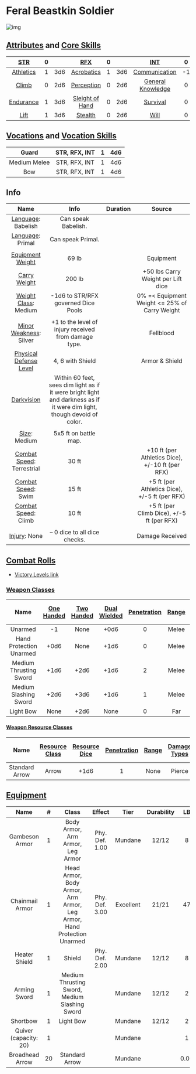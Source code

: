 # Feral Beastkin Soldier

![img]()

## [Attributes](./../../../../../CoreRules/GeneralRules/Attributes.md) and [Core Skills](./../../../../../CoreRules/GeneralRules/CoreSkills.md)

|  [STR](./../../../../../CoreRules/GeneralRules/Attributes.md#strength-str)  | 0 |    |         [RFX](./../../../../../CoreRules/GeneralRules/Attributes.md#reflex-rfx)         | 0 |    |        [INT](./../../../../../CoreRules/GeneralRules/Attributes.md#intelligence-int)        | 0 |    |
| :-----------------------------------------------------------------------: | :-: | :-: | :-----------------------------------------------------------------------------------: | :-: | :-: | :---------------------------------------------------------------------------------------: | :-: | :-: |
| [Athletics](./../../../../../CoreRules/GeneralRules/CoreSkills.md#athletics) | 1 | 3d6 |      [Acrobatics](./../../../../../CoreRules/GeneralRules/CoreSkills.md#acrobatics)      | 1 | 3d6 |     [Communication](./../../../../../CoreRules/GeneralRules/CoreSkills.md#communication)     | -1 | 2d6 |
|     [Climb](./../../../../../CoreRules/GeneralRules/CoreSkills.md#climb)     | 0 | 2d6 |      [Perception](./../../../../../CoreRules/GeneralRules/CoreSkills.md#perception)      | 0 | 2d6 | [General Knowledge](./../../../../../CoreRules/GeneralRules/CoreSkills.md#general-knowledge) | 0 | 3d6 |
| [Endurance](./../../../../../CoreRules/GeneralRules/CoreSkills.md#endurance) | 1 | 3d6 | [Sleight of Hand](./../../../../../CoreRules/GeneralRules/CoreSkills.md#sleight-of-hand) | 0 | 2d6 |          [Survival](./../../../../../CoreRules/GeneralRules/CoreSkills.md#survival)          | 0 | 3d6 |
|      [Lift](./../../../../../CoreRules/GeneralRules/CoreSkills.md#lift)      | 1 | 3d6 |         [Stealth](./../../../../../CoreRules/GeneralRules/CoreSkills.md#stealth)         | 0 | 2d6 |              [Will](./../../../../../CoreRules/GeneralRules/CoreSkills.md#will)              | 0 | 3d6 |

## [Vocations](./../../../../../CoreRules/GeneralRules/Vocations.md) and [Vocation Skills](./../../../../../CoreRules/GeneralRules/Vocations.md#vocation-skills)

|    Guard    | STR, RFX, INT | 1 | 4d6 |
| :----------: | :-----------: | :-: | :-: |
| Medium Melee | STR, RFX, INT | 1 | 4d6 |
|  Bow  | STR, RFX, INT | 1 | 4d6 |

## Info

|                                                  Name                                                  |                                                          Info                                                          | Duration |                      Source                      |
| :-----------------------------------------------------------------------------------------------------: | :---------------------------------------------------------------------------------------------------------------------: | :------: | :----------------------------------------------: |
|                          [Language](./../../../Languages/Languages.md): Babelish                          |                                                   Can speak Babelish.                                                   |          |                                                  |
|                           [Language](./../../../Languages/Languages.md): Primal                           |                                                    Can speak Primal.                                                    |          |                                                  |
|                                                                                                        |                                                                                                                        |          |                                                  |
|           [Equipment Weight](./../../../../../CoreRules/AdvancedRules/CarryWeight.md#equipment)           |                                                          69 lb                                                          |          |                    Equipment                    |
|            [Carry Weight](./../../../../../CoreRules/AdvancedRules/CarryWeight.md#carry-weight)            |                                                         200 lb                                                         |          |        +50 lbs Carry Weight per Lift dice        |
|       [Weight Class](./../../../../../CoreRules/AdvancedRules/CarryWeight.md#weight-classes): Medium       |                                           -1d6 to STR/RFX governed Dice Pools                                           |          |  0% =< Equipment Weight <= 25% of Carry Weight  |
|                                                                                                        |                                                                                                                        |          |                                                  |
|         [Minor Weakness](./../../../../../CoreRules/CombatRules/WeaknessAndResistance.md): Silver         |                                  +1 to the level of injury received from damage type.                                  |          |                    Fellblood                    |
| [Physical Defense Level](./../../../../../CoreRules/CombatRules/DefenseAndPenetration.md#physical-defense) |                                                    4, 6 with Shield                                                    |          |                  Armor & Shield                  |
|            [Darkvision](./../../../../../CoreRules/AdvancedRules/VisionAndLight.md#darkvision)            | Within 60 feet, sees dim light as if it were bright light and darkness as if it were dim light, though devoid of color. |          |                                                  |
|                                                                                                        |                                                                                                                        |          |                                                  |
|                  [Size](./../../../../../CoreRules/CombatRules/BattleMap.md#size): Medium                  |                                                  5x5 ft on battle map.                                                  |          |                                                  |
|      [Combat Speed](./../../../../../CoreRules/CombatRules/CombatSpeed.md#combat-speeds): Terrestrial      |                                                          30 ft                                                          |          | +10 ft (per Athletics Dice), +/-10 ft (per RFX) |
|         [Combat Speed](./../../../../../CoreRules/CombatRules/CombatSpeed.md#combat-speeds): Swim         |                                                          15 ft                                                          |          |  +5 ft (per Athletics Dice), +/-5 ft (per RFX)  |
|         [Combat Speed](./../../../../../CoreRules/CombatRules/CombatSpeed.md#combat-speeds): Climb         |                                                          10 ft                                                          |          |    +5 ft (per Climb Dice), +/-5 ft (per RFX)    |
|                                                                                                        |                                                                                                                        |          |                                                  |
|                      [Injury](./../../../../../CoreRules/CombatRules/Injury.md): None                      |                                              – 0 dice to all dice checks.                                              |          |                 Damage Received                 |

## [Combat Rolls](./../../../../../CoreRules/CombatRules/CombatRolls.md)

- [Victory Levels link](./../../../../../CoreRules/CombatRules/VictoryLevels.md)

### [Weapon Classes](./../../../../../CoreRules/CombatRules/WeaponClasses.md)

|          Name          | [One<br />Handed](./../../../../../CoreRules/CombatRules/WeaponClasses.md#one-handed) | [Two<br />Handed](./../../../../../CoreRules/CombatRules/WeaponClasses.md#two-handed) | [Dual<br />Wielded](./../../../../../CoreRules/CombatRules/WeaponClasses.md#dual-wielded) | [Penetration](./../../../../../CoreRules/CombatRules/DefenseAndPenetration.md#penetration) | [Range](./../../../../../CoreRules/CombatRules/Range.md) | [Damage<br />Types](./../../../../../CoreRules/CombatRules/DamageTypes.md) | [Engageable<br />Opponents](./../../../../../CoreRules/CombatRules/EngageableOpponents.md) | [Area Of<br />Effect](./../../../../../CoreRules/CombatRules/AreaOfEffect.md) | [Weapon<br />Resource](./../../../../../CoreRules/CombatRules/WeaponClasses.md#weapon-resources) |
| :---------------------: | :--------------------------------------------------------------------------------: | :--------------------------------------------------------------------------------: | :------------------------------------------------------------------------------------: | :-------------------------------------------------------------------------------------: | :---------------------------------------------------: | :---------------------------------------------------------------------: | :-------------------------------------------------------------------------------------: | :------------------------------------------------------------------------: | :-------------------------------------------------------------------------------------------: |
|         Unarmed         |                                         -1                                         |                                        None                                        |                                          +0d6                                          |                                            0                                            |                         Melee                         |                                Bludgeon                                |                                          Rapid                                          |                                    None                                    |                                             None                                             |
| Hand Protection Unarmed |                                        +0d6                                        |                                        None                                        |                                          +1d6                                          |                                            0                                            |                         Melee                         |                                Bludgeon                                |                                          Rapid                                          |                                    None                                    |                                             None                                             |
| Medium Thrusting Sword |                                        +1d6                                        |                                        +2d6                                        |                                          +1d6                                          |                                            2                                            |                         Melee                         |                                 Pierce                                 |                                          Rapid                                          |                                    None                                    |                                             None                                             |
|  Medium Slashing Sword  |                                        +2d6                                        |                                        +3d6                                        |                                          +1d6                                          |                                            1                                            |                         Melee                         |                                  Slash                                  |                                          Rapid                                          |                                    None                                    |                                             None                                             |
|        Light Bow        |                                        None                                        |                                        +2d6                                        |                                          None                                          |                                            0                                            |                          Far                          |                                                                        |                                          Quick                                          |                                    None                                    |                                             Arrow                                             |

#### [Weapon Resource Classes](./../../../../../CoreRules/CombatRules/WeaponResourceClasses.md)

|      Name      | [Resource Class](./../../../../../CoreRules/CombatRules/WeaponResourceClasses.md#resource-class) | [Resource Dice](./../../../../../CoreRules/CombatRules/WeaponResourceClasses.md#resource-dice) | [Penetration](./../../../../../CoreRules/CombatRules/WeaponResourceClasses.md#penetration) | [Range](./../../../../../CoreRules/CombatRules/WeaponResourceClasses.md#range) | [Damage<br />Types](./../../../../../CoreRules/CombatRules/WeaponResourceClasses.md#damage-types) | [Area Of<br />Effect](./../../../../../CoreRules/CombatRules/WeaponResourceClasses.md#area-of-effect) |
| :------------: | :-------------------------------------------------------------------------------------------: | :-----------------------------------------------------------------------------------------: | :-------------------------------------------------------------------------------------: | :-------------------------------------------------------------------------: | :--------------------------------------------------------------------------------------------: | :------------------------------------------------------------------------------------------------: |
| Standard Arrow |                                             Arrow                                             |                                            +1d6                                            |                                            1                                            |                                    None                                    |                                             Pierce                                             |                                                None                                                |

## [Equipment](./../../../../../CoreRules/AdvancedRules/CarryWeight.md#equipment)

|         Name         | # |                                 Class                                 |     Effect     |   Tier   | Durability |  LB  | Value |
| :-------------------: | :-: | :-------------------------------------------------------------------: | :------------: | :-------: | :--------: | :--: | :---: |
|    Gambeson Armor    | 1 |                   Body Armor, Arm Armor, Leg Armor                   | Phy. Def. 1.00 |  Mundane  |   12/12   |  8  | 5 bc |
|    Chainmail Armor    | 1 | Head Armor, Body Armor, Arm Armor, Leg Armor, Hand Protection Unarmed | Phy. Def. 3.00 | Excellent |   21/21   |  47  | 75 bp |
|     Heater Shield     | 1 |                                Shield                                | Phy. Def. 2.00 |  Mundane  |   12/12   |  8  | 7 bc |
|     Arming Sword     | 1 |             Medium Thrusting Sword, Medium Slashing Sword             |                |  Mundane  |   12/12   |  2  | 10 bc |
|       Shortbow       | 1 |                               Light Bow                               |                |  Mundane  |   12/12   |  2  | 25 bc |
| Quiver (capacity: 20) | 1 |                                                                      |                |  Mundane  |            |  1  | 1 bc |
|    Broadhead Arrow    | 20 |                            Standard Arrow                            |                |  Mundane  |            | 0.05 | 5 cc |
